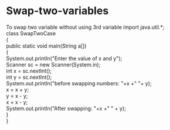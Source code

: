 # Swap-two-variables
To swap two variable without using 3rd variable
import java.util.*;  
class SwapTwoCase   
{  
    public static void main(String a[])   
    {   
        System.out.println("Enter the value of x and y");  
        Scanner sc = new Scanner(System.in);  
        int x = sc.nextInt();  
        int y = sc.nextInt();  
        System.out.println("before swapping numbers: "+x +" "+ y);  
        x = x + y;   
        y = x - y;   
        x = x - y;   
        System.out.println("After swapping: "+x +"  " + y);   
    }   
}  
